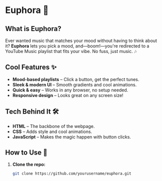 
# Euphora 🎵

## What is Euphora?
Ever wanted music that matches your mood without having to think about it? **Euphora** lets you pick a mood, and—boom!—you're redirected to a YouTube Music playlist that fits your vibe. No fuss, just music. 🎶

## Cool Features ✨
- **Mood-based playlists** – Click a button, get the perfect tunes.
- **Sleek & modern UI** – Smooth gradients and cool animations.
- **Quick & easy** – Works in any browser, no setup needed.
- **Responsive design** – Looks great on any screen size!

## Tech Behind It 🛠
- **HTML** – The backbone of the webpage.
- **CSS** – Adds style and cool animations.
- **JavaScript** – Makes the magic happen with button clicks.

## How to Use 🚀
1. **Clone the repo:**
   ```bash
   git clone https://github.com/yourusername/euphora.git
